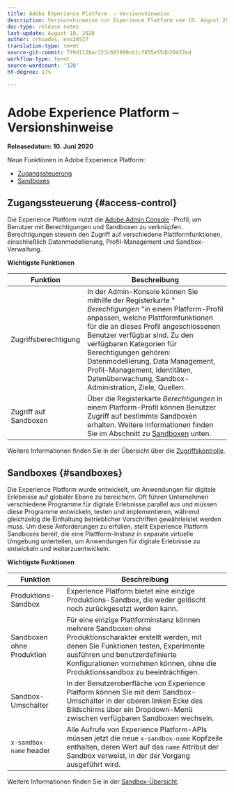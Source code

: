 ```yaml
---
title: Adobe Experience Platform  – Versionshinweise
description: Versionshinweise zur Experience Platform vom 10. August 2020
doc-type: release notes
last-update: August 10, 2020
author: crhoades, ens28527
translation-type: tm+mt
source-git-commit: 7f9d1120ac323c60f899cb1cf855e55db20437ed
workflow-type: tm+mt
source-wordcount: '328'
ht-degree: 17%

---
```



# Adobe Experience Platform – Versionshinweise

**Releasedatum: 10. Juni 2020**

Neue Funktionen in Adobe Experience Platform:

- [Zugangssteuerung](#access-control)
- [Sandboxes](#sandboxes)

## Zugangssteuerung {#access-control}

Die Experience Platform nutzt die [Adobe Admin Console](https://adminconsole.adobe.com) -Profil, um Benutzer mit Berechtigungen und Sandboxen zu verknüpfen. Berechtigungen steuern den Zugriff auf verschiedene Plattformfunktionen, einschließlich Datenmodellierung, Profil-Management und Sandbox-Verwaltung.

**Wichtigste Funktionen**

| Funktion | Beschreibung |
|--- | ---|
| Zugriffsberechtigung | In der Admin-Konsole können Sie mithilfe der Registerkarte &quot; _Berechtigungen_ &quot;in einem Platform-Profil anpassen, welche Plattformfunktionen für die an dieses Profil angeschlossenen Benutzer verfügbar sind. Zu den verfügbaren Kategorien für Berechtigungen gehören: Datenmodellierung, Data Management, Profil-Management, Identitäten, Datenüberwachung, Sandbox-Administration, Ziele, Quellen. |
| Zugriff auf Sandboxen | Über die Registerkarte _Berechtigungen_ in einem Platform-Profil können Benutzer Zugriff auf bestimmte Sandboxen erhalten. Weitere Informationen finden Sie im Abschnitt zu [Sandboxen](#sandboxes) unten. |

Weitere Informationen finden Sie in der Übersicht über die [Zugriffskontrolle](../../access-control/home.md).

## Sandboxes {#sandboxes}

Die Experience Platform wurde entwickelt, um Anwendungen für digitale Erlebnisse auf globaler Ebene zu bereichern. Oft führen Unternehmen verschiedene Programme für digitale Erlebnisse parallel aus und müssen diese Programme entwickeln, testen und implementieren, während gleichzeitig die Einhaltung betrieblicher Vorschriften gewährleistet werden muss. Um diese Anforderungen zu erfüllen, stellt Experience Platform Sandboxes bereit, die eine Plattform-Instanz in separate virtuelle Umgebung unterteilen, um Anwendungen für digitale Erlebnisse zu entwickeln und weiterzuentwickeln.

**Wichtigste Funktionen**

| Funktion | Beschreibung |
|--- | ---|
| Produktions-Sandbox | Experience Platform bietet eine einzige Produktions-Sandbox, die weder gelöscht noch zurückgesetzt werden kann. |
| Sandboxen ohne Produktion | Für eine einzige Plattforminstanz können mehrere Sandboxen ohne Produktionscharakter erstellt werden, mit denen Sie Funktionen testen, Experimente ausführen und benutzerdefinierte Konfigurationen vornehmen können, ohne die Produktionssandbox zu beeinträchtigen. |
| Sandbox-Umschalter | In der Benutzeroberfläche von Experience Platform können Sie mit dem Sandbox-Umschalter in der oberen linken Ecke des Bildschirms über ein Dropdown-Menü zwischen verfügbaren Sandboxen wechseln. |
| `x-sandbox-name` header | Alle Aufrufe von Experience Platform-APIs müssen jetzt die neue `x-sandbox-name` Kopfzeile enthalten, deren Wert auf das `name` Attribut der Sandbox verweist, in der der Vorgang ausgeführt wird. |

Weitere Informationen finden Sie in der [Sandbox-Übersicht](../../sandboxes/home.md).